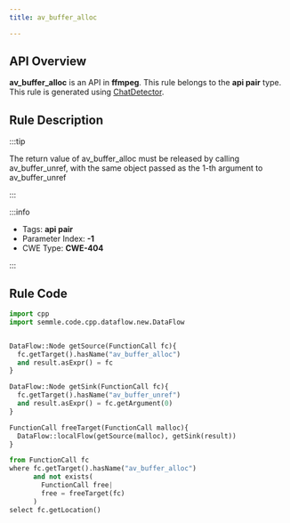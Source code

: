 ```yaml
---
title: av_buffer_alloc

---
```



## API Overview
**av_buffer_alloc** is an API in **ffmpeg**. This rule belongs to the **api pair** type. This rule is generated using [ChatDetector](../../tools/ChatDetector).
## Rule Description

:::tip

The return value of av_buffer_alloc must be released by calling av_buffer_unref, with the same object passed as the 1-th argument to av_buffer_unref

:::

:::info

- Tags: **api pair**
- Parameter Index: **-1**
- CWE Type: **CWE-404**

:::

## Rule Code
```python
import cpp
import semmle.code.cpp.dataflow.new.DataFlow


DataFlow::Node getSource(FunctionCall fc){
  fc.getTarget().hasName("av_buffer_alloc")
  and result.asExpr() = fc
}

DataFlow::Node getSink(FunctionCall fc){
  fc.getTarget().hasName("av_buffer_unref")
  and result.asExpr() = fc.getArgument(0)
}

FunctionCall freeTarget(FunctionCall malloc){
  DataFlow::localFlow(getSource(malloc), getSink(result))
}

from FunctionCall fc
where fc.getTarget().hasName("av_buffer_alloc")
      and not exists(
        FunctionCall free| 
        free = freeTarget(fc)
      )
select fc.getLocation()

```